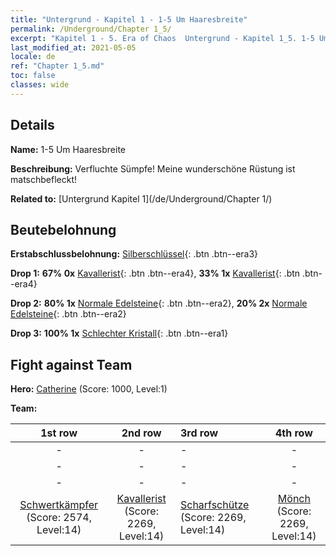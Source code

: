 ```yaml
---
title: "Untergrund - Kapitel 1 - 1-5 Um Haaresbreite"
permalink: /Underground/Chapter 1_5/
excerpt: "Kapitel 1 - 5. Era of Chaos  Untergrund - Kapitel 1_5. 1-5 Um Haaresbreite"
last_modified_at: 2021-05-05
locale: de
ref: "Chapter 1_5.md"
toc: false
classes: wide
---
```


## Details

 **Name:** 1-5 Um Haaresbreite

 **Beschreibung:** Verfluchte Sümpfe! Meine wunderschöne Rüstung ist matschbefleckt!

 **Related to:** [Untergrund Kapitel 1](/de/Underground/Chapter 1/)

## Beutebelohnung

 **Erstabschlussbelohnung:** [Silberschlüssel](/ItemsDE/con_693/){: .btn .btn--era3}

 **Drop 1:** **67% 0x** [Kavallerist](/ItemsDE/unt_195/){: .btn .btn--era4}, **33% 1x** [Kavallerist](/ItemsDE/unt_195/){: .btn .btn--era4}

 **Drop 2:** **80% 1x** [Normale Edelsteine](/ItemsDE/mat_10/){: .btn .btn--era2}, **20% 2x** [Normale Edelsteine](/ItemsDE/mat_10/){: .btn .btn--era2}

 **Drop 3:** **100% 1x** [Schlechter Kristall](/ItemsDE/mat_5/){: .btn .btn--era1}


## Fight against Team
 **Hero:** [Catherine](/de/heroes/Catherine/) (Score: 1000, Level:1)

 **Team:**


  | 1st row | 2nd row | 3rd row | 4th row |
  |:----:|:----:|:----|:----:|
  | - | - | - | - |
  | - | - | - | - |
  | - | - | - | - |
  | [Schwertkämpfer](/de/units/Swordsman/) (Score: 2574, Level:14)  | [Kavallerist](/de/units/Cavalier/) (Score: 2269, Level:14)  | [Scharfschütze](/de/units/Marksman/) (Score: 2269, Level:14)  | [Mönch](/de/units/Monk/) (Score: 2269, Level:14)  |


